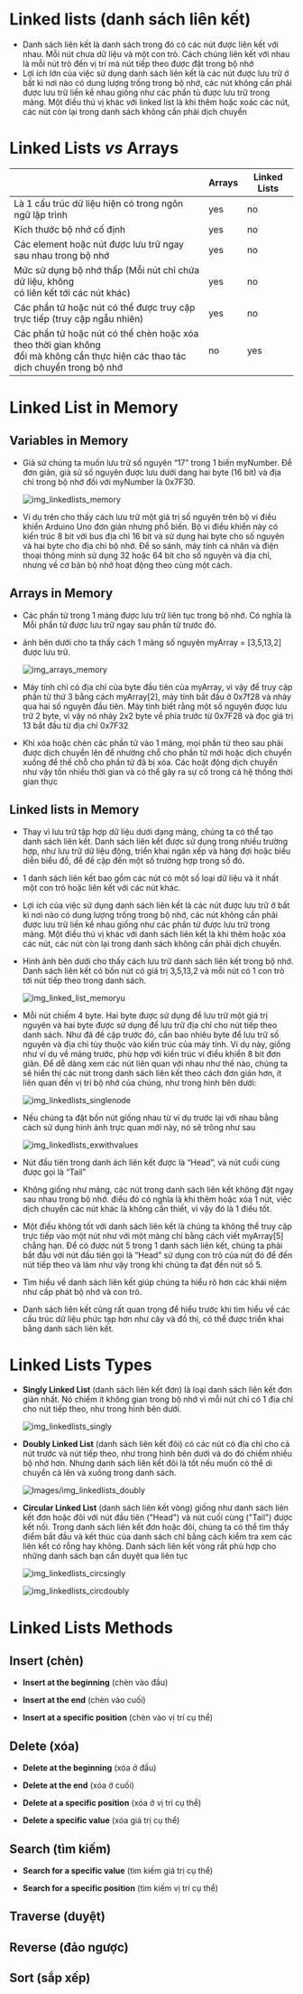 # **Linked lists** (danh sách liên kết)

- Danh sách liên kết là danh sách trong đó có các nút được liên kết với nhau. Mỗi nút chưa dữ liệu và một con trỏ. Cách chúng liên kết với nhau là mỗi nút trỏ đến vị trí mà nút tiếp theo được đặt trong bộ nhớ
- Lợi ích lớn của việc sử dụng danh sách liên kết là các nút được lưu trữ ở bất kì nơi nào có dung lượng trống trong bộ nhớ, các nút không cần phải được lưu trữ liền kề nhau giống như các phần tủ được lưu trữ trong mảng. Một điều thú vị khác với linked list là khi thêm hoặc xoác các nút, các nút còn lại trong danh sách không cần phải dịch chuyển

# **Linked Lists** _vs_ **Arrays**

|                                                                                                                                       | Arrays | Linked Lists |
| ------------------------------------------------------------------------------------------------------------------------------------- | ------ | ------------ |
| Là 1 cấu trúc dữ liệu hiện có trong ngôn ngữ lập trình                                                                                | yes    | no           |
| Kích thước bộ nhớ cố định                                                                                                             | yes    | no           |
| Các element hoặc nút được lưu trữ ngay sau nhau trong bộ nhớ                                                                          | yes    | no           |
| Mức sử dụng bộ nhớ thấp (Mỗi nút chỉ chứa dữ liệu, không <br/> có liên kết tới các nút khác)                                          | yes    | no           |
| Các phần tử hoặc nút có thể được truy cập trực tiếp (truy cập ngẫu nhiên)                                                             | yes    | no           |
| Các phần tử hoặc nút có thể chèn hoặc xóa theo thời gian không <br/> đổi mà không cần thực hiện các thao tác dịch chuyển trong bộ nhớ | no     | yes          |

# **Linked List in Memory**

## **Variables in Memory**

- Giả sử chúng ta muốn lưu trữ số nguyên “17” trong 1 biến myNumber. Để đơn giản, giả sử số nguyên được lưu dưới dạng hai byte (16 bit) và địa chỉ trong bộ nhớ đối với myNumber là 0x7F30.

  ![img_linkedlists_memory](/Images//img_linkedlists_memory.png)

- Ví dụ trên cho thấy cách lưu trữ một giá trị số nguyên trên bộ vi điều khiển Arduino Uno đơn giản nhưng phổ biến. Bộ vi điều khiển này có kiến trúc 8 bit với bus địa chỉ 16 bit và sử dụng hai byte cho số nguyên và hai byte cho địa chỉ bộ nhớ. Để so sánh, máy tính cá nhân và điện thoại thông minh sử dụng 32 hoặc 64 bit cho số nguyên và địa chỉ, nhưng về cơ bản bộ nhớ hoạt động theo cùng một cách.

## **Arrays in Memory**

- Các phần tử trong 1 mảng được lưu trữ liên tục trong bộ nhớ. Có nghĩa là Mỗi phần tử được lưu trữ ngay sau phần tử trước đó.

- ảnh bên dưới cho ta thấy cách 1 mảng số nguyên myArray = [3,5,13,2] được lưu trữ.

  ![img_arrays_memory](/Images/img_linkedlists_arraymemory.png)

- Máy tính chỉ có địa chỉ của byte đầu tiên của myArray, vì vậy để truy cập phần tử thứ 3 bằng cách myArray[2], máy tính bắt đầu ở 0x7f28 và nhảy qua hai số nguyên đầu tiên. Máy tính biết rằng một số nguyên được lưu trữ 2 byte, vì vậy nó nhảy 2x2 byte về phía trước từ 0x7F28 và đọc giá trị 13 bắt đầu từ địa chỉ 0x7F32

- Khi xóa hoặc chèn các phần tử vào 1 mảng, mọi phần tử theo sau phải được dịch chuyển lên để nhường chỗ cho phần tử mới hoặc dịch chuyển xuống để thế chỗ cho phần tử đã bị xóa. Các hoặt động dịch chuyển như vậy tốn nhiều thời gian và có thể gây ra sự cố trong cá hệ thống thời gian thực

## **Linked lists in Memory**

- Thay vì lưu trữ tập hợp dữ liệu dưới dạng mảng, chúng ta có thể tạo danh sách liên kết. Danh sách liên kết được sử dụng trong nhiều trường hợp, như lưu trữ dữ liệu động, triển khai ngăn xếp và hàng đợi hoặc biểu diễn biểu đồ, để đề cập đến một số trường hợp trong số đó.

- 1 danh sách liên kết bao gồm các nút có một số loại dữ liệu và ít nhất một con trỏ hoặc liên kết với các nút khác.

- Lợi ích của việc sử dụng danh sách liên kết là các nút được lưu trữ ở bất kì nơi nào có dung lượng trống trong bộ nhớ, các nút không cần phải được lưu trữ liền kề nhau giống như các phần tử được lưu trữ trong mảng. Một điều thú vị khác với danh sách liên kết là khi thêm hoặc xóa các nút, các nút còn lại trong danh sách không cần phải dịch chuyển.

- Hình ảnh bên dưới cho thấy cách lưu trữ danh sách liên kết trong bộ nhớ. Danh sách liên kết có bốn nút có giá trị 3,5,13,2 và mỗi nút có 1 con trỏ tới nút tiếp theo trong danh sách.

  ![img_linked_list_memoryu](/Images/img_linkedlists_memory2.png)

- Mỗi nút chiếm 4 byte. Hai byte được sử dụng để lưu trữ một giá trị nguyên và hai byte được sử dụng để lưu trữ địa chỉ cho nút tiếp theo danh sách. Như đã đề cập trước đó, cần bao nhiêu byte để lưu trữ số nguyên và địa chỉ tùy thuộc vào kiến trúc của máy tính. Ví dụ này, giống như ví dụ về mảng trước, phù hợp với kiến trúc vi điều khiển 8 bit đơn giản. Để dễ dàng xem các nút liên quan với nhau như thế nào, chúng ta sẽ hiển thị các nút trong danh sách liên kết theo cách đơn giản hơn, ít liên quan đến vị trí bộ nhớ của chúng, như trong hình bên dưới:

  ![img_linkedlists_singlenode](/Images/img_linkedlists_singlenode.svg)

- Nếu chúng ta đặt bốn nút giống nhau từ ví dụ trước lại với nhau bằng cách sử dụng hình ảnh trực quan mới này, nó sẽ trông như sau

  ![img_linkedlists_exwithvalues](/Images/img_linkedlists_exwithvalues.svg)

- Nút đầu tiên trong danh ách liên kết được là “Head”, và nút cuối cùng được gọi là “Tail”

- Không giống như mảng, các nút trong danh sách liên kết không đặt ngay sau nhau trong bộ nhớ. điều đó có nghĩa là khi thêm hoặc xóa 1 nút, việc dịch chuyển các nút khác là không cần thiết, vì vậy đó là 1 điều tốt.

- Một điều không tốt với danh sách liên kết là chúng ta không thể truy cập trực tiếp vào một nút như với một mảng chỉ bằng cách viết myArray[5] chẳng hạn. Để có được nút 5 trong 1 danh sách liên kết, chúng ta phải bắt đầu với nút đầu tiên gọi là “Head” sử dụng con trỏ của nút đó để đến nút tiếp theo và làm như vậy trong khi chúng ta đạt đến nút số 5.

- Tìm hiểu về danh sách liên kết giúp chúng ta hiểu rõ hơn các khái niệm như cấp phát bộ nhớ và con trỏ.

- Danh sách liên kết cũng rất quan trọng để hiểu trước khi tìm hiểu về các cấu trúc dữ liệu phức tạp hơn như cây và đồ thị, có thể được triển khai bằng danh sách liên kết.

# **Linked Lists Types**

- **Singly Linked List** (danh sách liên kết đơn) là loại danh sách liên kết đơn giản nhất. Nó chiếm ít không gian trong bộ nhớ vì mỗi nút chỉ có 1 địa chỉ cho nút tiếp theo, như trong hình bên dưới.

  ![img_linkedlists_singly](/Images/img_linkedlists_singly.svg)

- **Doubly Linked List** (danh sách liên kết đôi) có các nút có địa chỉ cho cả nút trước và nút tiếp theo, như trong hình bên dưới và do đó chiếm nhiều bộ nhớ hơn. Nhưng danh sách liên kết đôi là tốt nếu muốn có thể di chuyển cả lên và xuống trong danh sách.

  ![Images/img_linkedlists_doubly](/Images/img_linkedlists_doubly.svg)

- **Circular Linked List** (danh sách liên kết vòng) giống như danh sách liên kết đơn hoặc đôi với nút đầu tiên ("Head") và nút cuối cùng ("Tail") được kết nối. Trong danh sách liên kết đơn hoặc đôi, chúng ta có thể tìm thấy điểm bắt đầu và kết thúc của danh sách chỉ bằng cách kiểm tra xem các liên kết có rỗng hay không. Danh sách liên kết vòng rất phù hợp cho những danh sách bạn cần duyệt qua liên tục

  ![img_linkedlists_circsingly](/Images/img_linkedlists_circsingly.svg)

  ![img_linkedlists_circdoubly](/Images/img_linkedlists_circdoubly.svg)

# **Linked Lists Methods**

## **Insert** (chèn)

- **Insert at the beginning** (chèn vào đầu)

- **Insert at the end** (chèn vào cuối)

- **Insert at a specific position** (chèn vào vị trí cụ thể)

## **Delete** (xóa)

- **Delete at the beginning** (xóa ở đầu)

- **Delete at the end** (xóa ở cuối)

- **Delete at a specific position** (xóa ở vị trí cụ thể)

- **Delete a specific value** (xóa giá trị cụ thể)

## **Search** (tìm kiếm)

- **Search for a specific value** (tìm kiếm giá trị cụ thể)

- **Search for a specific position** (tìm kiếm vị trí cụ thể)

## **Traverse** (duyệt)

## **Reverse** (đảo ngược)

## **Sort** (sắp xếp)
